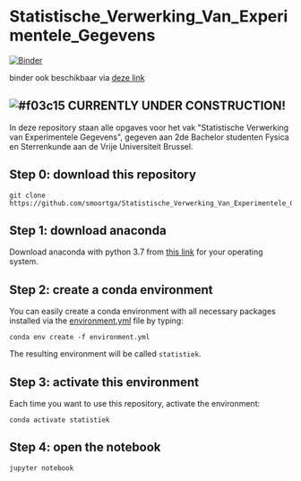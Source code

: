 # Statistische_Verwerking_Van_Experimentele_Gegevens

[![Binder](https://mybinder.org/badge_logo.svg)](https://mybinder.org/v2/gh/smoortga/Statistische_Verwerking_Van_Experimentele_Gegevens_public/master)

binder ook beschikbaar via [deze link](https://mybinder.org/v2/gh/smoortga/Statistische_Verwerking_Van_Experimentele_Gegevens_public/master)

## ![#f03c15](https://placehold.it/15/f03c15/000000?text=+) CURRENTLY UNDER CONSTRUCTION!

In deze repository staan alle opgaves voor het vak "Statistische Verwerking van Experimentele Gegevens", gegeven aan 2de Bachelor studenten Fysica en Sterrenkunde aan de Vrije Universiteit Brussel.

## Step 0: download this repository
```
git clone https://github.com/smoortga/Statistische_Verwerking_Van_Experimentele_Gegevens.git
```

## Step 1: download anaconda
Download anaconda with python 3.7 from [this link](https://docs.anaconda.com/anaconda/install/) for your operating system.

## Step 2: create a conda environment
You can easily create a conda environment with all necessary packages installed via the [environment.yml](environment.yml) file by typing:
```
conda env create -f environment.yml
```
The resulting environment will be called `statistiek`.

## Step 3: activate this environment
Each time you want to use this repository, activate the environment:
```
conda activate statistiek
```

## Step 4: open the notebook
```
jupyter notebook
```
